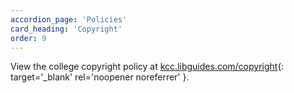 ```yaml
---
accordion_page: 'Policies'
card_heading: 'Copyright'
order: 9
---
```


View the college copyright policy at [kcc.libguides.com/copyright](https://kcc.libguides.com/copyright){: target='_blank' rel='noopener noreferrer' }.